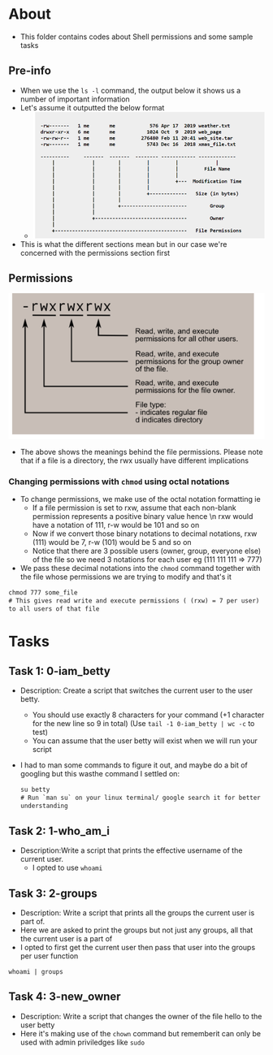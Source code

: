 # About
- This folder contains codes about Shell permissions and some sample tasks

## Pre-info
- When we use the `ls -l` command, the output below it shows us a number of important information
- Let's assume it outputted the below format
	- ![File details and permissioms](https://github.com/NeoDyln/alx-system_engineering-devops/blob/master/0x01-shell_permissions/file_listing_meanings.png)
- This is what the different sections mean but in our case we're concerned with the permissions section first

## Permissions
![Permissions](https://github.com/NeoDyln/alx-system_engineering-devops/blob/master/0x01-shell_permissions/file_permissions_meanings.png)

- The above shows the meanings behind the file permissions. Please note that if a file is a directory, the rwx usually have different implications

### Changing permissions with `chmod` using octal notations
- To change permissions, we make use of the octal notation formatting ie
	- If a file permission is set to rxw, assume that each non-blank permission represents a positive binary value hence \n rxw would have a notation of 111, r-w would be 101 and so on
	- Now if we convert those binary notations to decimal notations, rxw (111) would be 7, r-w (101) would be 5 and so on
	- Notice that there are 3 possible users (owner, group, everyone else) of the file so we need 3 notations for each user eg (111 111 111 => 777)
- We pass these decimal notations into the `chmod` command together with the file whose permissions we are trying to modify and that's it
``` shell
chmod 777 some_file
# This gives read write and execute permissions ( (rxw) = 7 per user) to all users of that file
```

# Tasks
## Task 1: 0-iam_betty
- Description: Create a script that switches the current user to the user betty.
	- You should use exactly 8 characters for your command (+1 character for the new line so 9 in total) (Use `tail -1 0-iam_betty | wc -c` to test) 
	- You can assume that the user betty will exist when we will run your script

- I had to man some commands to figure it out, and maybe do a bit of googling but this wasthe command I settled on:
	``` shell
	su betty
	# Run `man su` on your linux terminal/ google search it for better understanding
	```
## Task 2: 1-who_am_i
- Description:Write a script that prints the effective username of the current user.
	- I opted to use `whoami`

## Task 3: 2-groups
- Description: Write a script that prints all the groups the current user is part of.
- Here we are asked to print the groups but not just any groups, all that the current user is a part of
- I opted to first get the current user then pass that user into the groups per user function
``` shell
whoami | groups
```

## Task 4: 3-new_owner
- Description: Write a script that changes the owner of the file hello to the user betty
- Here it's making use of the `chown` command but rememberit can only be used with admin priviledges like `sudo`
